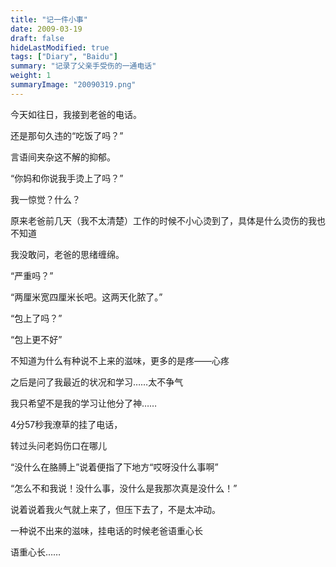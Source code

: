 ```yaml
---
title: "记一件小事"
date: 2009-03-19
draft: false
hideLastModified: true
tags: ["Diary", "Baidu"]
summary: "记录了父亲手受伤的一通电话"
weight: 1
summaryImage: "20090319.png"
---
```


今天如往日，我接到老爸的电话。

还是那句久违的“吃饭了吗？”

言语间夹杂这不解的抑郁。

“你妈和你说我手烫上了吗？”

我一惊觉？什么？

原来老爸前几天（我不太清楚）工作的时候不小心烫到了，具体是什么烫伤的我也不知道

我没敢问，老爸的思绪缠绵。

“严重吗？”

“两厘米宽四厘米长吧。这两天化脓了。”

“包上了吗？”

“包上更不好”

不知道为什么有种说不上来的滋味，更多的是疼——心疼

之后是问了我最近的状况和学习……太不争气

我只希望不是我的学习让他分了神……

4分57秒我潦草的挂了电话，

转过头问老妈伤口在哪儿

“没什么在胳膊上”说着便指了下地方“哎呀没什么事啊”

“怎么不和我说！没什么事，没什么是我那次真是没什么！”

说着说着我火气就上来了，但压下去了，不是太冲动。

一种说不出来的滋味，挂电话的时候老爸语重心长

语重心长……
